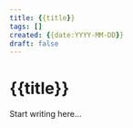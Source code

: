 ```yaml
---
title: {{title}}
tags: []
created: {{date:YYYY-MM-DD}}
draft: false
---
```


# {{title}}

Start writing here...